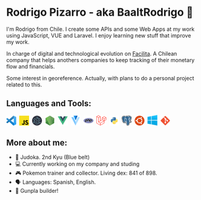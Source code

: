 # Rodrigo Pizarro - aka BaaltRodrigo 👾
I'm Rodrigo from Chile. I create some APIs and some Web Apps at my work using JavaScript, VUE and Laravel. I enjoy learning new stuff that improve my work.

In charge of digital and technological evolution on [Facilita][facilita]. A Chilean company that helps anothers companies to keep tracking of their monetary flow and financials.

Some interest in georeference. Actually, with plans to do a personal project related to this.

## Languages and Tools:
[<img style="margin-right: 4px" alt="Visual Studio Code" width="26px" src="./icons/visual-studio-code-1024px.png" />][vscode]
[<img style="margin-right: 4px" alt="JavaScript" width="26px" src="./icons/javascript-1200px.png" />][nodejs]
[<img style="margin-right: 4px" alt="Electron" width="26px" src="./icons/electron-framework-1024px.png" />][electron]
[<img style="margin-right: 4px" alt="NodeJS" width="26px" src="./icons/nodejs.png" />][nodejs]
[<img style="margin-right: 4px" alt="VUE" width="26px" src="./icons/vue.png" />][vuejs]
[<img style="margin-right: 4px" alt="Vuetify" width="26px" src="./icons/vuetify.png" />][vuetify]
[<img style="margin-right: 4px" alt="PHP" width="26px" src="./icons/php.png" />][php]
[<img style="margin-right: 4px" alt="Laravel" width="26px" src="./icons/laravel-1200px.png" />][laravel]
[<img style="margin-right: 4px" alt="Python" width="26px" src="./icons/python.png" />][python]
[<img style="margin-right: 4px" alt="PostgreSQL" width="26px" src="./icons/postgresql.png" />][psql]
[<img style="margin-right: 4px" alt="ubuntu" width="26px" src="./icons/ubuntu.png" />][ubuntu]
[<img style="margin-right: 4px" alt="windows" width="26px" src="./icons/windows-logo-2012.png" />][microsoft]
[<img style="margin-right: 4px" alt="git" width="26px" src="./icons/git-1024px.png" />][githubprofile]

## More about me:
- 🥋 Judoka. 2nd Kyu (Blue belt)
- 💻 Currently working on my company and studing
- 🎮 Pokemon trainer and collector. Living dex: 841 of 898.
- 🗣️ Languages: Spanish, English.
- 🤖 Gunpla builder!

[facilita]: https://www.facilita.cl/
[vscode]: https://code.visualstudio.com/
[nodejs]: https://nodejs.org/en/
[electron]: https://www.electronjs.org/
[vuejs]: https://vuejs.org/
[vuetify]: https://vuetifyjs.com/en/
[githubprofile]: https://github.com/baaltrodrigo/
[php]: https://www.php.net/
[laravel]: https://laravel.com/
[python]: https://www.python.org/
[psql]: https://www.postgresql.org/
[ubuntu]: https://ubuntu.com/
[microsoft]: https://www.microsoft.com/
